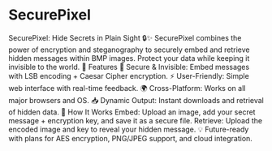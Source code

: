 # SecurePixel
SecurePixel: Hide Secrets in Plain Sight 🔒✨ SecurePixel combines the power of encryption and steganography to securely embed and retrieve hidden messages within BMP images. Protect your data while keeping it invisible to the world.
🌟 Features
🔐 Secure & Invisible: Embed messages with LSB encoding + Caesar Cipher encryption.
⚡ User-Friendly: Simple web interface with real-time feedback.
🌍 Cross-Platform: Works on all major browsers and OS.
📥 Dynamic Output: Instant downloads and retrieval of hidden data.
🚀 How It Works
Embed: Upload an image, add your secret message + encryption key, and save it as a secure file.
Retrieve: Upload the encoded image and key to reveal your hidden message.
💡 Future-ready with plans for AES encryption, PNG/JPEG support, and cloud integration.
